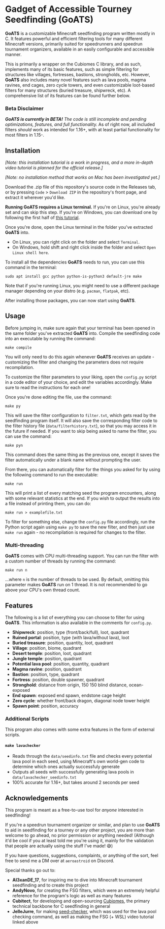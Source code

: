 # Gadget of Accessible Tourney Seedfinding (GoATS)

**GoATS** is a customizable Minecraft seedfinding program written mostly in C. It features powerful and efficient filtering tools for many different Minecraft versions, primarily suited for speedrunners and speedrun tournament organizers, available in an easily configurable and accessible manner.

This is primarily a wrapper on the Cubiomes C library, and as such, implements many of its basic features, such as simple filtering for structures like villages, fortresses, bastions, strongholds, etc. However, **GoATS** also includes many novel features such as lava pools, magma ravines, end cages, zero cycle towers, and even customizable loot-based filters for many structures (buried treasure, shipwreck, etc). A comprehensive list of its features can be found further below.

### Beta Disclaimer

_**GoATS is currently in BETA!** The code is still incomplete and pending optimizations, features, and full functionality._
As of right now, all included filters *should* work as intended for 1.16+, with at least partial functionality for most filters in 1.15-.

## Installation

*[Note: this installation tutorial is a work in progress, and a more in-depth video tutorial is planned for the official release.]*

*[Note: no installation method that works on Mac has been investigated yet.]*

Download the .zip file of this repository's source code in the Releases tab, or by pressing `Code` > `Download ZIP` in the repository's front page, and extract it wherever you'd like.

**Running GoATS requires a Linux terminal.** If you're on Linux, you're already set and can skip this step. If you're on Windows, you can download one by following the first half of [this tutorial](https://www.youtube.com/watch?v=Gl7zOn2lLo4).

Once you're done, open the Linux terminal in the folder you've extracted **GoATS** into.
- On Linux, you can right click on the folder and select `Terminal`.
- On Windows, hold shift and right click inside the folder and select `Open Linux shell here`.

To install all the dependencies **GoATS** needs to run, you can use this command in the terminal:

```sudo apt install gcc python python-is-python3 default-jre make```

Note that if you're running Linux, you might need to use a different package manager depending on your distro (e.g. `pacman`, `flatpak`, etc).

After installing those packages, you can now start using **GoATS**.

## Usage

Before jumping in, make sure again that your terminal has been opened in the same folder you've extracted **GoATS** into. Compile the seedfinding code into an executable by running the command:

```make compile```

You will only need to do this again whenever **GoATS** receives an update - customizing the filter and changing the parameters does not require recompilation.

To customize the filter parameters to your liking, open the `config.py` script in a code editor of your choice, and edit the variables accordingly. Make sure to read the instructions for each one!

Once you're done editing the file, use the command:

```make py```

This will save the filter configuration to `filter.txt`, which gets read by the seedfinding program itself. It will also save the corresponding filter code to the filter history file (`data/filterhistory.txt`), so that you may access it in the future if needed. If you want to skip being asked to name the filter, you can use the command:

```make pyn```

This command does the same thing as the previous one, except it saves the filter automatically under a blank name without prompting the user.

From there, you can automatically filter for the things you asked for by using the following command to run the executable:

```make run```

This will print a list of every matching seed the program encounters, along with some relevant statistics at the end. If you wish to output the results into a file instead of printing them, you can do:

```make run > examplefile.txt```

To filter for something else, change the `config.py` file accordingly, run the Python script again using `make py` to save the new filter, and then just use `make run` again - no recompilation is required for changes to the filter.

### Multi-threading

**GoATS** comes with CPU multi-threading support. You can run the filter with a custom number of threads by running the command:

```make run n```

...where `n` is the number of threads to be used. By default, omitting this parameter makes **GoATS** run on 1 thread. It is not recommended to go above your CPU's own thread count.

## Features

The following is a list of everything you can choose to filter for using **GoATS**. This information is also available in the comments for `config.py`.

- **Shipwreck**: position, type (front/back/full), loot, quadrant
- **Ruined portal**: position, type (with lava/without lava), loot
- **Buried treasure**: position, quantity, loot, quadrant
- **Village**: position, biome, quadrant
- **Desert temple**: position, loot, quadrant
- **Jungle temple**: position, quadrant
- **Potential lava pool**: position, quantity, quadrant
- **Magma ravine**: position, quadrant
- **Bastion**: position, type, quadrant
- **Fortress**: position, double spawner, quadrant
- **Stronghold**: distance from origin, 150 150 blind distance, ocean-exposed
- **End spawn**: exposed end spawn, endstone cage height
- **Zero cycle**: whether front/back dragon, diagonal node tower height
- **Spawn point**: position, accuracy

### Additional Scripts

This program also comes with some extra features in the form of external scripts.

#### `make lavachecker`

- Reads through the `data/seedinfo.txt` file and checks every potential lava pool in each seed, using Minecraft's own world-gen code to determine which ones actually successfuly generate
- Outputs all seeds with successfully generating lava pools in `data/lavachecker_seedinfo.txt`
- 100% accurate for 1.16+, but takes around 2 seconds per seed

## Acknowledgements

This program is meant as a free-to-use tool for *anyone* interested in seedfinding!

If you're a speedrun tournament organizer or similar, and plan to use **GoATS** to aid in seedfinding for a tourney or any other project, you are more than welcome to go ahead, no prior permission or anything needed! (Although it'd be cool if you at least told me you're using it, mainly for the validation that people are actually using the stuff I've made! 😅)

If you have questions, suggestions, complaints, or anything of the sort, feel free to send me a DM over at `aeroastroid` on Discord.

Special thanks go out to:
- **Al3xanDE_17**, for inspiring me to dive into Minecraft tournament seedfinding and to create this project
- **AndyNovo**, for creating the FSG filters, which were an extremely helpful reference for the program's logic as well as many features
- **Cubitect**, for developing and open-sourcing [Cubiomes](https://github.com/cubitect/cubiomes), the primary technical backbone for C seedfinding in general
- **JelleJurre**, for making [seed-checker](https://github.com/jellejurre/seed-checker), which was used for the lava pool checking command, as well as making the FSG (+ WSL) video tutorial linked above
